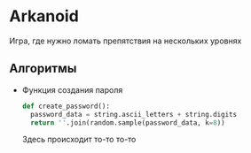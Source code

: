 # Arkanoid
Игра, где нужно ломать препятствия на нескольких уровнях
## Алгоритмы
- Функция создания пароля
  ```python
  def create_password():
    password_data = string.ascii_letters + string.digits
    return ''.join(random.sample(password_data, k=8))
  ```
  Здесь происходит то-то то-то
